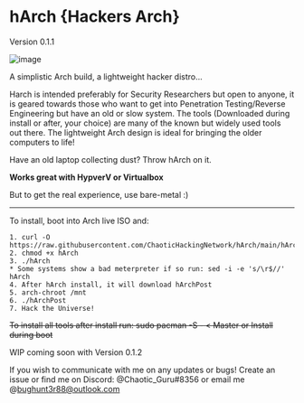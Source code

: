 # hArch {Hackers Arch} 
Version 0.1.1

![image](https://user-images.githubusercontent.com/49621391/190882386-5ae0fa75-727b-4046-bee2-84947bec3cbf.png)



A simplistic Arch build, a lightweight hacker distro...

Harch is intended preferably for Security Researchers but open to anyone, it is geared towards those who want to get into Penetration Testing/Reverse Engineering but have an old or slow system. The tools (Downloaded during install or after, your choice) are many of the known but widely used tools out there. The lightweight Arch design is ideal for bringing the older computers to life!

Have an old laptop collecting dust? Throw hArch on it.
        
 **Works great with HypverV or Virtualbox** 

But to get the real experience, use bare-metal :) 
__________________________________________________________________________________________________________________________________________________________________

To install, boot into Arch live ISO and:
  
    1. curl -O https://raw.githubusercontent.com/ChaoticHackingNetwork/hArch/main/hArch
    2. chmod +x hArch
    3. ./hArch
    * Some systems show a bad meterpreter if so run: sed -i -e 's/\r$//' hArch 
    4. After hArch install, it will download hArchPost
    5. arch-chroot /mnt
    6. ./hArchPost
    7. Hack the Universe!
 
~~To install all tools after install run: sudo pacman -S - < Master or Install during boot~~

WIP coming soon with Version 0.1.2


If you wish to communicate with me on any updates or bugs! Create an issue or find me on Discord: @Chaotic_Guru#8356 or email me @bughunt3r88@outlook.com
  
